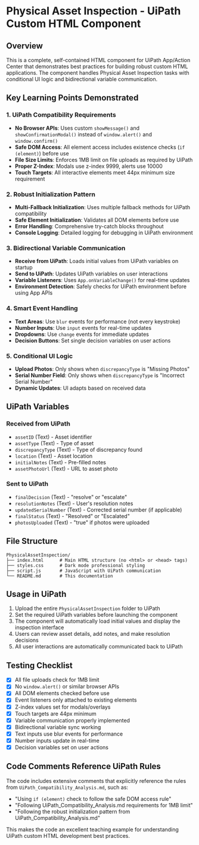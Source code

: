 # Physical Asset Inspection - UiPath Custom HTML Component

## Overview
This is a complete, self-contained HTML component for UiPath App/Action Center that demonstrates best practices for building robust custom HTML applications. The component handles Physical Asset Inspection tasks with conditional UI logic and bidirectional variable communication.

## Key Learning Points Demonstrated

### 1. UiPath Compatibility Requirements
- **No Browser APIs**: Uses custom `showMessage()` and `showConfirmationModal()` instead of `window.alert()` and `window.confirm()`
- **Safe DOM Access**: All element access includes existence checks (`if (element)`) before use
- **File Size Limits**: Enforces 1MB limit on file uploads as required by UiPath
- **Proper Z-Index**: Modals use z-index 9999, alerts use 10000
- **Touch Targets**: All interactive elements meet 44px minimum size requirement

### 2. Robust Initialization Pattern
- **Multi-Fallback Initialization**: Uses multiple fallback methods for UiPath compatibility
- **Safe Element Initialization**: Validates all DOM elements before use
- **Error Handling**: Comprehensive try-catch blocks throughout
- **Console Logging**: Detailed logging for debugging in UiPath environment

### 3. Bidirectional Variable Communication
- **Receive from UiPath**: Loads initial values from UiPath variables on startup
- **Send to UiPath**: Updates UiPath variables on user interactions
- **Variable Listeners**: Uses `App.onVariableChange()` for real-time updates
- **Environment Detection**: Safely checks for UiPath environment before using App APIs

### 4. Smart Event Handling
- **Text Areas**: Use `blur` events for performance (not every keystroke)
- **Number Inputs**: Use `input` events for real-time updates
- **Dropdowns**: Use `change` events for immediate updates
- **Decision Buttons**: Set single decision variables on user actions

### 5. Conditional UI Logic
- **Upload Photos**: Only shows when `discrepancyType` is "Missing Photos"
- **Serial Number Field**: Only shows when `discrepancyType` is "Incorrect Serial Number"
- **Dynamic Updates**: UI adapts based on received data

## UiPath Variables

### Received from UiPath
- `assetID` (Text) - Asset identifier
- `assetType` (Text) - Type of asset
- `discrepancyType` (Text) - Type of discrepancy found
- `location` (Text) - Asset location
- `initialNotes` (Text) - Pre-filled notes
- `assetPhotoUrl` (Text) - URL to asset photo

### Sent to UiPath
- `finalDecision` (Text) - "resolve" or "escalate"
- `resolutionNotes` (Text) - User's resolution notes
- `updatedSerialNumber` (Text) - Corrected serial number (if applicable)
- `finalStatus` (Text) - "Resolved" or "Escalated"
- `photosUploaded` (Text) - "true" if photos were uploaded

## File Structure
```
PhysicalAssetInspection/
├── index.html      # Main HTML structure (no <html> or <head> tags)
├── styles.css      # Dark mode professional styling
├── script.js       # JavaScript with UiPath communication
└── README.md       # This documentation
```

## Usage in UiPath
1. Upload the entire `PhysicalAssetInspection` folder to UiPath
2. Set the required UiPath variables before launching the component
3. The component will automatically load initial values and display the inspection interface
4. Users can review asset details, add notes, and make resolution decisions
5. All user interactions are automatically communicated back to UiPath

## Testing Checklist
- [x] All file uploads check for 1MB limit
- [x] No `window.alert()` or similar browser APIs
- [x] All DOM elements checked before use
- [x] Event listeners only attached to existing elements
- [x] Z-index values set for modals/overlays
- [x] Touch targets are 44px minimum
- [x] Variable communication properly implemented
- [x] Bidirectional variable sync working
- [x] Text inputs use blur events for performance
- [x] Number inputs update in real-time
- [x] Decision variables set on user actions

## Code Comments Reference UiPath Rules
The code includes extensive comments that explicitly reference the rules from `UiPath_Compatibility_Analysis.md`, such as:
- "Using `if (element)` check to follow the safe DOM access rule"
- "Following UiPath_Compatibility_Analysis.md requirements for 1MB limit"
- "Following the robust initialization pattern from UiPath_Compatibility_Analysis.md"

This makes the code an excellent teaching example for understanding UiPath custom HTML development best practices.
